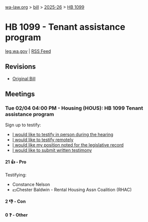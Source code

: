 [wa-law.org](/) > [bill](/bill/) > [2025-26](/bill/2025-26/) > [HB 1099](/bill/2025-26/hb/1099/)

# HB 1099 - Tenant assistance program
[leg.wa.gov](https://app.leg.wa.gov/billsummary?BillNumber=1099&Year=2025&Initiative=false) | [RSS Feed](./rss.xml)

## Revisions
* [Original Bill](1/)

## Meetings
### Tue 02/04 04:00 PM - Housing (HOUS): HB 1099 Tenant assistance program
Sign up to testify:
* [I would like to testify in person during the hearing](https://app.leg.wa.gov/csi/Testifier/Add?chamber=House&mId=32645&aId=162479&caId=25447&tId=1)
* [I would like to testify remotely](https://app.leg.wa.gov/csi/Testifier/Add?chamber=House&mId=32645&aId=162479&caId=25447&tId=2)
* [I would like my position noted for the legislative record](https://app.leg.wa.gov/csi/Testifier/Add?chamber=House&mId=32645&aId=162479&caId=25447&tId=3)
* [I would like to submit written testimony](https://app.leg.wa.gov/csi/Testifier/Add?chamber=House&mId=32645&aId=162479&caId=25447&tId=4)

#### 21 👍 - Pro
Testifying:
* Constance Nelson
* 💵Chester Baldwin - Rental Housing Assn Coalition (RHAC)

#### 2 👎 - Con

#### 0 ❓ - Other
